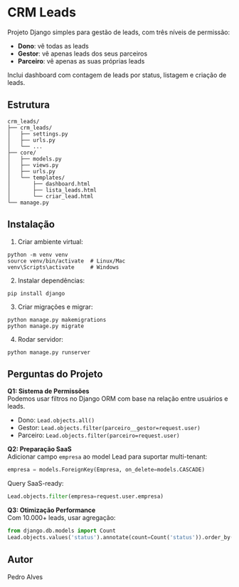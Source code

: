 # CRM Leads

Projeto Django simples para gestão de leads, com três níveis de permissão:  
- **Dono**: vê todas as leads  
- **Gestor**: vê apenas leads dos seus parceiros  
- **Parceiro**: vê apenas as suas próprias leads  

Inclui dashboard com contagem de leads por status, listagem e criação de leads.

## Estrutura

```
crm_leads/
├── crm_leads/
│   ├── settings.py
│   ├── urls.py
│   └── ...
├── core/
│   ├── models.py
│   ├── views.py
│   ├── urls.py
│   └── templates/
│       ├── dashboard.html
│       ├── lista_leads.html
│       └── criar_lead.html
└── manage.py
```

## Instalação

1. Criar ambiente virtual:
```
python -m venv venv
source venv/bin/activate  # Linux/Mac
venv\Scripts\activate     # Windows
```
2. Instalar dependências:
```
pip install django
```
3. Criar migrações e migrar:
```
python manage.py makemigrations
python manage.py migrate
```
4. Rodar servidor:
```
python manage.py runserver
```

## Perguntas do Projeto

**Q1: Sistema de Permissões**  
Podemos usar filtros no Django ORM com base na relação entre usuários e leads.
- Dono: `Lead.objects.all()`  
- Gestor: `Lead.objects.filter(parceiro__gestor=request.user)`  
- Parceiro: `Lead.objects.filter(parceiro=request.user)`  

**Q2: Preparação SaaS**  
Adicionar campo `empresa` ao model Lead para suportar multi-tenant:
```python
empresa = models.ForeignKey(Empresa, on_delete=models.CASCADE)
```
Query SaaS-ready:
```python
Lead.objects.filter(empresa=request.user.empresa)
```

**Q3: Otimização Performance**  
Com 10.000+ leads, usar agregação:
```python
from django.db.models import Count
Lead.objects.values('status').annotate(count=Count('status')).order_by('status')
```

## Autor
Pedro Alves